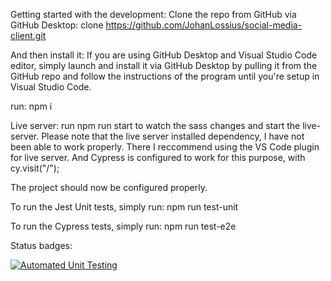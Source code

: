 Getting started with the development:
Clone the repo from GitHub via GitHub Desktop:
clone https://github.com/JohanLossius/social-media-client.git

And then install it:
If you are using GitHub Desktop and Visual Studio Code editor, simply launch and install it via GitHub Desktop by pulling it from the GitHub repo and follow the instructions of the program until you're setup in Visual Studio Code.

run: npm i

Live server:
run
npm run start
to watch the sass changes and start the live-server.
Please note that the live server installed dependency, I have not been able to work properly.
There I reccommend using the VS Code plugin for live server.
And Cypress is configured to work for this purpose, with cy.visit("/");

The project should now be configured properly.

To run the Jest Unit tests, simply run:
npm run test-unit

To run the Cypress tests, simply run:
npm run test-e2e

Status badges:

[![Automated Unit Testing](https://github.com/JohanLossius/social-media-client/actions/workflows/unit-test.yml/badge.svg?branch=workflow)](https://github.com/JohanLossius/social-media-client/actions/workflows/unit-test.yml)